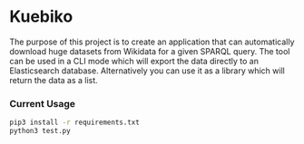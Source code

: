 # Kuebiko
The purpose of this project is to create an application that can automatically download huge datasets from Wikidata for a given SPARQL query. The tool can be used in a CLI mode which will export the data directly to an Elasticsearch database. Alternatively you can use it as a library which will return the data as a list.

### Current Usage
```bash
pip3 install -r requirements.txt
python3 test.py
```